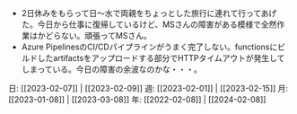- 2日休みをもらって日～水で両親をちょっとした旅行に連れて行ってあげた。今日から仕事に復帰しているけど、MSさんの障害がある模様で全然作業はかどらない。頑張ってMSさん。
- Azure PipelinesのCI/CDパイプラインがうまく完了しない。functionsにビルドしたartifactsをアップロードする部分でHTTPタイムアウトが発生してしまっている。今日の障害の余波なのかな・・・。

日: [[2023-02-07]] | [[2023-02-09]]
週: [[2023-02-01]] | [[2023-02-15]]
月: [[2023-01-08]] | [[2023-03-08]]
年: [[2022-02-08]] | [[2024-02-08]]